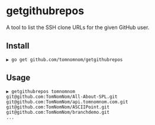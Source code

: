 # getgithubrepos

A tool to list the SSH clone URLs for the given GitHub user.

## Install

	▶ go get github.com/tomnomnom/getgithubrepos

## Usage
	
	▶ getgithubrepos tomnomnom
	git@github.com:TomNomNom/All-About-SPL.git
	git@github.com:TomNomNom/api.tomnomnom.com.git
	git@github.com:TomNomNom/ASCIIPoint.git
	git@github.com:TomNomNom/branchdemo.git
	...

